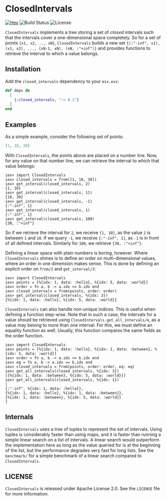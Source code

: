 # ClosedIntervals

[![Hex](https://img.shields.io/hexpm/v/closed_intervals.svg)](https://hex.pm/packages/closed_intervals)
![Build Status](https://github.com/evnu/closed_intervals/workflows/CI/badge.svg?branch=master)
![License](https://img.shields.io/hexpm/l/closed_intervals.svg)

`ClosedIntervals` implements a tree storing a set of _closed_ intervals such that the
intervals cover a one-dimensional space completely. So for a set of points `{x1, x2, .., xN}`,
`ClosedIntervals` builds a new set `{(:"-inf", x1), (x1, x2), ..., (xN-1, xN), (xN, :"+inf")}` and
provides functions to retrieve the interval to which a value belongs.

## Installation

Add the `closed_intervals` dependency to your `mix.exs`:

```elixir
def deps do
  [
    {:closed_intervals, "~> 0.1"}
  ]
end
```

## Examples

As a simple example, consider the following set of points:

```elixir
[1, 10, 30]
```

With `ClosedIntervals`, the points above are placed on a number line. Now, for any
value on that number line, we can retrieve the interval to which that value
belongs:

    iex> import ClosedIntervals
    iex> closed_intervals = from([1, 10, 30])
    iex> get_interval(closed_intervals, 2)
    {1, 10}
    iex> get_interval(closed_intervals, 11)
    {10, 30}
    iex> get_interval(closed_intervals, -1)
    {:"-inf", 1}
    iex> get_interval(closed_intervals, 1)
    {:"-inf", 1}
    iex> get_interval(closed_intervals, 100)
    {30, :"+inf"}

So if we retrieve the interval for `2`, we receive `{1, 10}`, as the value `2`
is between `1` and `10`. If we query `-1`, we receive `{:"-inf", 1}`, as `-1`
is in front of all defined intervals. Similarly for `100`, we retrieve `{30,
:"+inf"}`.

Defining a linear space with plain numbers is boring, however. Where `ClosedIntervals`
shines is to define an order on multi-dimensional values, where an order in one dimension
makes sense. This is done by defining an explicit order on `from/2` and `get_interval/3`:

    iex> import ClosedIntervals
    iex> points = [%{idx: 1, data: :hello}, %{idx: 5, data: :world}]
    iex> order = fn a, b -> a.idx <= b.idx end
    iex> closed_intervals = from(points, order: order)
    iex> get_interval(closed_intervals, %{idx: 3})
    {%{idx: 1, data: :hello}, %{idx: 5, data: :world}}

`ClosedIntervals` can also handle non-unique indices. This is useful when defining
a function step-wise. Note that in such a case, the intervals for a value should be retrieved
using `ClosedIntervals.get_all_intervals/4`, as a value may belong to more than one interval. For this,
we must define an equality function as well. Usually, this function compares the same fields as
the order function.

    iex> import ClosedIntervals
    iex> points = [%{idx: 1, data: :hello}, %{idx: 1, data: :between}, %{idx: 5, data: :world}]
    iex> order = fn a, b -> a.idx <= b.idx end
    iex> eq = fn a, b -> a.idx == b.idx end
    iex> closed_intervals = from(points, order: order, eq: eq)
    iex> get_all_intervals(closed_intervals, %{idx: 3})
    [{%{idx: 1, data: :between}, %{idx: 5, data: :world}}]
    iex> get_all_intervals(closed_intervals, %{idx: 1})
    [
	{:"-inf", %{idx: 1, data: :hello}},
	{%{idx: 1, data: :hello}, %{idx: 1, data: :between}},
	{%{idx: 1, data: :between}, %{idx: 5, data: :world}}
    ]

## Internals

`ClosedIntervals` uses a tree of tuples to represent the set of intervals. Using
tuples is considerably faster than using maps, and it is faster than running a
simple linear search on a list of intervals. A linear search would outperform
the implementation here as long as the value queried for is at the beginning of
the list, but the performance degrades very fast for long lists. See the
`benchmark/` for a simple benchmark of a linear search compared to `ClosedIntervals`.

## LICENSE

`ClosedIntervals` is released under Apache License 2.0. See the `LICENSE` file for more information.
